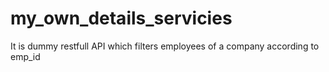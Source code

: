 # my_own_details_servicies
It is dummy restfull API which filters employees of a company according to emp_id
